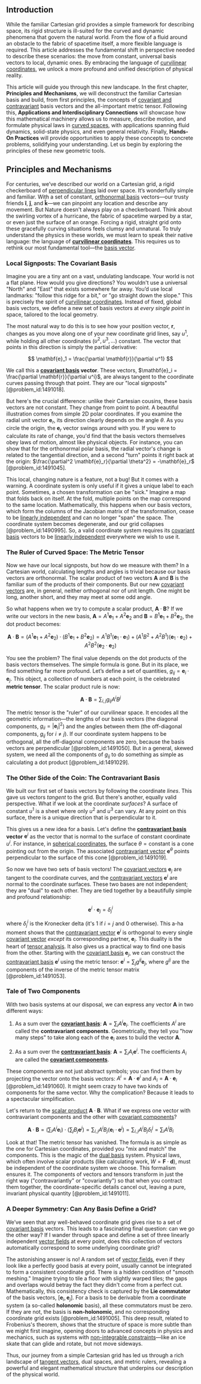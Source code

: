 ## Introduction
While the familiar Cartesian grid provides a simple framework for describing space, its rigid structure is ill-suited for the curved and dynamic phenomena that govern the natural world. From the flow of a fluid around an obstacle to the fabric of spacetime itself, a more flexible language is required. This article addresses the fundamental shift in perspective needed to describe these scenarios: the move from constant, universal basis vectors to local, dynamic ones. By embracing the language of [curvilinear coordinates](@article_id:178041), we unlock a more profound and unified description of physical reality.

This article will guide you through this new landscape. In the first chapter, **Principles and Mechanisms**, we will deconstruct the familiar Cartesian basis and build, from first principles, the concepts of [covariant and contravariant](@article_id:189106) basis vectors and the all-important metric tensor. Following this, **Applications and Interdisciplinary Connections** will showcase how this mathematical machinery allows us to measure, describe motion, and formulate physical laws in [curved spaces](@article_id:203841), with applications spanning fluid dynamics, solid-state physics, and even general relativity. Finally, **Hands-On Practices** will provide opportunities to apply these concepts to concrete problems, solidifying your understanding. Let us begin by exploring the principles of these new geometric tools.

## Principles and Mechanisms

For centuries, we’ve described our world on a Cartesian grid, a rigid checkerboard of [perpendicular lines](@article_id:173653) laid over space. It’s wonderfully simple and familiar. With a set of constant, [orthonormal basis](@article_id:147285) vectors—our trusty friends $\mathbf{\hat{i}}$, $\mathbf{\hat{j}}$, and $\mathbf{\hat{k}}$—we can pinpoint any location and describe any movement. But Nature doesn't always play on a checkerboard. Think about the swirling vortex of a hurricane, the fabric of spacetime warped by a star, or even just the surface of an orange. Forcing a rigid, straight grid onto these gracefully curving situations feels clumsy and unnatural. To truly understand the physics in these worlds, we must learn to speak their native language: the language of **[curvilinear coordinates](@article_id:178041)**. This requires us to rethink our most fundamental tool—the [basis vector](@article_id:199052).

### Local Signposts: The Covariant Basis

Imagine you are a tiny ant on a vast, undulating landscape. Your world is not a flat plane. How would you give directions? You wouldn't use a universal "North" and "East" that exists somewhere far away. You’d use local landmarks: "follow this ridge for a bit," or "go straight down the slope." This is precisely the spirit of [curvilinear coordinates](@article_id:178041). Instead of fixed, global basis vectors, we define a new set of basis vectors at *every single point* in space, tailored to the local geometry.

The most natural way to do this is to see how your position vector, $\mathbf{r}$, changes as you move along one of your new coordinate grid lines, say $u^1$, while holding all other coordinates ($u^2, u^3, ...$) constant. The vector that points in this direction is simply the partial derivative:

$$ \mathbf{e}_1 = \frac{\partial \mathbf{r}}{\partial u^1} $$

We call this a **[covariant basis](@article_id:198474) vector**. These vectors, $\mathbf{e}_i = \frac{\partial \mathbf{r}}{\partial u^i}$, are always tangent to the coordinate curves passing through that point. They are our "local signposts" [@problem_id:1491018].

But here's the crucial difference: unlike their Cartesian cousins, these basis vectors are not constant. They change from point to point. A beautiful illustration comes from simple 2D polar coordinates. If you examine the radial unit vector $\mathbf{e}_r$, its direction clearly depends on the angle $\theta$. As you circle the origin, the $\mathbf{e}_r$ vector swings around with you. If you were to calculate its rate of change, you'd find that the basis vectors themselves obey laws of motion, almost like physical objects. For instance, you can show that for the orthonormal polar basis, the radial vector's change is related to the tangential direction, and a second "turn" points it right back at the origin: $\frac{\partial^2 \mathbf{e}_r}{\partial \theta^2} = -\mathbf{e}_r$ [@problem_id:1491045].

This local, changing nature is a feature, not a bug! But it comes with a warning. A coordinate system is only useful if it gives a unique label to each point. Sometimes, a chosen transformation can be "sick." Imagine a map that folds back on itself. At the fold, multiple points on the map correspond to the same location. Mathematically, this happens when our basis vectors, which form the columns of the Jacobian matrix of the transformation, cease to be [linearly independent](@article_id:147713) and can no longer "span" the space. The coordinate system becomes degenerate, and our grid collapses [@problem_id:1490995]. So, a valid coordinate system requires its [covariant basis](@article_id:198474) vectors to be [linearly independent](@article_id:147713) everywhere we wish to use it.

### The Ruler of Curved Space: The Metric Tensor

Now we have our local signposts, but how do we measure with them? In a Cartesian world, calculating lengths and angles is trivial because our basis vectors are orthonormal. The scalar product of two vectors $\mathbf{A}$ and $\mathbf{B}$ is the familiar sum of the products of their components. But our new [covariant vectors](@article_id:263423) are, in general, neither orthogonal nor of unit length. One might be long, another short, and they may meet at some odd angle.

So what happens when we try to compute a scalar product, $\mathbf{A} \cdot \mathbf{B}$? If we write our vectors in the new basis, $\mathbf{A} = A^1 \mathbf{e}_1 + A^2 \mathbf{e}_2$ and $\mathbf{B} = B^1 \mathbf{e}_1 + B^2 \mathbf{e}_2$, the dot product becomes:

$$ \mathbf{A} \cdot \mathbf{B} = (A^1 \mathbf{e}_1 + A^2 \mathbf{e}_2) \cdot (B^1 \mathbf{e}_1 + B^2 \mathbf{e}_2) = A^1 B^1 (\mathbf{e}_1 \cdot \mathbf{e}_1) + (A^1 B^2 + A^2 B^1)(\mathbf{e}_1 \cdot \mathbf{e}_2) + A^2 B^2 (\mathbf{e}_2 \cdot \mathbf{e}_2) $$

You see the problem? The final value depends on the dot products of the basis vectors themselves. The simple formula is gone. But in its place, we find something far more profound. Let’s define a set of quantities, $g_{ij} = \mathbf{e}_i \cdot \mathbf{e}_j$. This object, a collection of numbers at each point, is the celebrated **metric tensor**. The scalar product rule is now:

$$ \mathbf{A} \cdot \mathbf{B} = \sum_{i,j} g_{ij} A^i B^j $$

The metric tensor is the "ruler" of our curvilinear space. It encodes all the geometric information—the lengths of our basis vectors (the diagonal components, $g_{ii} = |\mathbf{e}_i|^2$) and the angles between them (the off-diagonal components, $g_{ij}$ for $i \neq j$). If our coordinate system happens to be orthogonal, all the off-diagonal components are zero, because the basis vectors are perpendicular [@problem_id:1491050]. But in a general, skewed system, we need all the components of $g_{ij}$ to do something as simple as calculating a dot product [@problem_id:1491029].

### The Other Side of the Coin: The Contravariant Basis

We built our first set of basis vectors by following the coordinate *lines*. This gave us vectors *tangent* to the grid. But there's another, equally valid perspective. What if we look at the coordinate *surfaces*? A surface of constant $u^1$ is a sheet where only $u^2$ and $u^3$ can vary. At any point on this surface, there is a unique direction that is perpendicular to it.

This gives us a new idea for a basis. Let's define the **[contravariant basis](@article_id:197412) vector** $\mathbf{e}^i$ as the vector that is normal to the surface of constant coordinate $u^i$. For instance, in [spherical coordinates](@article_id:145560), the surface $\theta = \text{constant}$ is a cone pointing out from the origin. The associated [contravariant vector](@article_id:268053) $\mathbf{e}^\theta$ points perpendicular to the surface of this cone [@problem_id:1491019].

So now we have two sets of basis vectors! The [covariant vectors](@article_id:263423) $\mathbf{e}_j$ are tangent to the coordinate curves, and the [contravariant vectors](@article_id:271989) $\mathbf{e}^i$ are normal to the coordinate surfaces. These two bases are not independent; they are "dual" to each other. They are tied together by a beautifully simple and profound relationship:

$$ \mathbf{e}^i \cdot \mathbf{e}_j = \delta^i_j $$

where $\delta^i_j$ is the Kronecker delta (it's 1 if $i=j$ and 0 otherwise). This a-ha moment shows that the [contravariant vector](@article_id:268053) $\mathbf{e}^i$ is orthogonal to every single [covariant vector](@article_id:275354) *except* its corresponding partner, $\mathbf{e}_i$. This duality is the heart of [tensor analysis](@article_id:183525). It also gives us a practical way to find one basis from the other. Starting with the [covariant basis](@article_id:198474) $\mathbf{e}_j$, we can construct the [contravariant basis](@article_id:197412) $\mathbf{e}^i$ using the metric tensor: $\mathbf{e}^i = \sum_j g^{ij} \mathbf{e}_j$, where $g^{ij}$ are the components of the inverse of the metric tensor matrix [@problem_id:1491053].

### Tale of Two Components

With two basis systems at our disposal, we can express any vector $\mathbf{A}$ in two different ways:

1.  As a sum over the **[covariant basis](@article_id:198474)**: $\mathbf{A} = \sum_i A^i \mathbf{e}_i$. The coefficients $A^i$ are called the **contravariant components**. Geometrically, they tell you "how many steps" to take along each of the $\mathbf{e}_i$ axes to build the vector $\mathbf{A}$.

2.  As a sum over the **[contravariant basis](@article_id:197412)**: $\mathbf{A} = \sum_i A_i \mathbf{e}^i$. The coefficients $A_i$ are called the **[covariant components](@article_id:261453)**.

These components are not just abstract symbols; you can find them by projecting the vector onto the basis vectors: $A^i = \mathbf{A} \cdot \mathbf{e}^i$ and $A_i = \mathbf{A} \cdot \mathbf{e}_i$ [@problem_id:1491060]. It might seem crazy to have two kinds of components for the same vector. Why the complication? Because it leads to a spectacular simplification.

Let's return to the [scalar product](@article_id:174795) $\mathbf{A} \cdot \mathbf{B}$. What if we express one vector with contravariant components and the other with [covariant components](@article_id:261453)?

$$ \mathbf{A} \cdot \mathbf{B} = (\sum_i A^i \mathbf{e}_i) \cdot (\sum_j B_j \mathbf{e}^j) = \sum_{i,j} A^i B_j (\mathbf{e}_i \cdot \mathbf{e}^j) = \sum_{i,j} A^i B_j \delta^j_i = \sum_i A^i B_i $$

Look at that! The metric tensor has vanished. The formula is as simple as the one for Cartesian coordinates, provided you "mix and match" the components. This is the magic of the [dual basis](@article_id:144582) system. Physical laws, which often involve scalar products (like calculating work, $W = \mathbf{F} \cdot \mathbf{d}$), must be independent of the coordinate system we choose. This formalism ensures it. The components of vectors and tensors transform in just the right way ("contravariantly" or "covariantly") so that when you contract them together, the coordinate-specific details cancel out, leaving a pure, invariant physical quantity [@problem_id:1491011].

### A Deeper Symmetry: Can Any Basis Define a Grid?

We’ve seen that any well-behaved coordinate grid gives rise to a set of [covariant basis](@article_id:198474) vectors. This leads to a fascinating final question: can we go the other way? If I wander through space and define a set of three linearly independent [vector fields](@article_id:160890) at every point, does this collection of vectors automatically correspond to some underlying coordinate grid?

The astonishing answer is no! A random set of [vector fields](@article_id:160890), even if they look like a perfectly good basis at every point, usually cannot be integrated to form a consistent coordinate grid. There is a hidden condition of "smooth meshing." Imagine trying to tile a floor with slightly warped tiles; the gaps and overlaps would betray the fact they didn't come from a perfect cut. Mathematically, this consistency check is captured by the **Lie commutator** of the basis vectors, $[\mathbf{e}_i, \mathbf{e}_j]$. For a basis to be derivable from a coordinate system (a so-called **holonomic** basis), all these commutators must be zero. If they are not, the basis is **non-holonomic**, and no corresponding coordinate grid exists [@problem_id:1491005]. This deep result, related to Frobenius's theorem, shows that the structure of space is more subtle than we might first imagine, opening doors to advanced concepts in physics and mechanics, such as systems with [non-integrable constraints](@article_id:204305)—like an ice skate that can glide and rotate, but not move sideways.

Thus, our journey from a simple Cartesian grid has led us through a rich landscape of [tangent vectors](@article_id:265000), dual spaces, and metric rulers, revealing a powerful and elegant mathematical structure that underpins our description of the physical world.